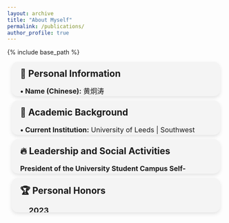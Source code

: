 ```yaml
---
layout: archive
title: "About Myself"
permalink: /publications/
author_profile: true
---
```


{% include base_path %}



<style>
    .info-section {
        background-color: #f4f4f4;
        padding: 15px 20px; /* 顶部和底部的内边距减少 */
        border-radius: 15px;
        box-shadow: 0 4px 8px rgba(0,0,0,0.1);
        margin: 10px;
        transition: max-height 0.3s ease;
        overflow: hidden;
        max-height: 50px; /* 初始高度仅足以显示标题 */
        cursor: pointer;
    }

    .info-section:hover {
        max-height: 1000px; /* 鼠标悬停时增加高度以显示完整内容 */
    }

    .info-section h2 {
        margin-top: 0; /* 移除标题的顶部边距 */
        margin-bottom: 15px; /* 设置标题到正文的距离 */
    }
</style>

<div class="info-section">
    <h2>🌟 Personal Information</h2>
    <p style="font-size: 16px; line-height: 1.6; margin-bottom: 5px;"><strong>&bull; Name (Chinese):</strong> 黄炯涛</p>
    <p style="font-size: 16px; line-height: 1.6; margin-bottom: 5px;"><strong>&bull; Name (Pinyin):</strong> Huang Jiongtao</p>
    <p style="font-size: 16px; line-height: 1.6; margin-bottom: 5px;"><strong>&bull; Name (English):</strong> Simon</p>
    <p style="font-size: 16px; line-height: 1.6; margin-bottom: 5px;"><strong>&bull; Nickname:</strong> Kantrum</p>
    <p style="font-size: 16px; line-height: 1.6; margin-bottom: 5px;"><strong>&bull; Gender:</strong> Male</p>
    <p style="font-size: 16px; line-height: 1.6; margin-bottom: 5px;"><strong>&bull; Date of Birth:</strong> 10/2001</p>
    <p style="font-size: 16px; line-height: 1.6; margin-bottom: 5px;"><strong>&bull; Nationality:</strong> Chinese</p>
    <p style="font-size: 16px; line-height: 1.6; margin-bottom: 5px;"><strong>&bull; Contact Address:</strong> No.999 Xian Rd, Pidu District, Chengdu, 611000, Sichuan, China</p>
    <p style="font-size: 16px; line-height: 1.6; margin-bottom: 5px;"><strong>&bull; Postal Code:</strong> 611000</p>
    <p style="font-size: 16px; line-height: 1.6; margin-bottom: 5px;"><strong>&bull; Email:</strong> kantrum@163.com ｜ huangjiongtao@gmail.com</p>
    <p style="font-size: 16px; line-height: 1.6; margin-bottom: 5px;"><strong>&bull; Mobile Number:</strong> +86-155-8888-8888</p>
    <!-- 个人信息的更多内容 -->
</div>


<div class="info-section">
    <h2>📘 Academic Background</h2>
    <p style="font-size: 16px; line-height: 1.6; margin-bottom: 5px;"><strong>&bull; Current Institution:</strong> University of Leeds | Southwest Jiaotong University</p>
    <p style="font-size: 16px; line-height: 1.6; margin-bottom: 5px;"><strong>Major/Area of Study:</strong> Electronic and Electrical Engineering</p>
    <p style="font-size: 16px; line-height: 1.6; margin-bottom: 5px;"><strong>Expected Graduation Date:</strong> 07/2024</p>
    <!-- 学术背景的更多内容 -->
</div>


<div class="info-section">
    <h2>🔥 Leadership and Social Activities</h2>
    <p style="font-size: 16px; line-height: 1.6; margin-bottom: 5px;"><strong>President of the University Student Campus Self-Management Committee</strong>, May 2023 – Present</p>
    <p style="font-size: 16px; line-height: 1.6; margin-bottom: 5px;"><strong>Most Contributive Volunteer Award in the 31st Chengdu World University Games</strong>, May 2022</p>
    <p style="font-size: 16px; line-height: 1.6; margin-bottom: 5px;"><strong>Class Leader of the New Youth Global Competency Development Programme</strong>, Mar 2022 – Dec 2022</p>
    <p style="font-size: 16px; line-height: 1.6; margin-bottom: 5px;"><strong>Ministry of the University Student Campus Self-Management Committee</strong>, May 2021 – Apr 2023</p>
    <!-- 领导和社交活动的更多内容 -->
</div>


<div class="info-section">
    <h2>🏆 Personal Honors</h2>
<div style="margin-left: 20px;">
    <h3 style="font-size: 18px; margin-top: 10px;">2023</h3>
    <p style="font-size: 16px; line-height: 1.6; margin-bottom: 5px;"><strong>March:</strong> Served as the Class Officer for the New Youth Class of 2022 in the "New Youth Global Competency Development Programme" with outstanding performance.</p>
    <p style="font-size: 16px; line-height: 1.6; margin-bottom: 5px;"><strong>February:</strong> Received the "A Grade Certificate of Comprehensive Quality" from Sichuan University Students Union.</p>
    <h3 style="font-size: 18px; margin-top: 10px;">2022</h3>
    <p style="font-size: 16px; line-height: 1.6; margin-bottom: 5px;"><strong>December:</strong> Awarded the honorary title of "Three Good Students" by Southwest Jiaotong University.</p>
    <p style="font-size: 16px; line-height: 1.6; margin-bottom: 5px;"><strong>March:</strong> Recognized as an Outstanding Communist Youth League Member by Southwest Jiaotong University.</p>
    <h3 style="font-size: 18px; margin-top: 10px;">2021</h3>
    <p style="font-size: 16px; line-height: 1.6; margin-bottom: 5px;"><strong>December:</strong> Earned the honorary title of "Three Good Students" by Southwest Jiaotong University.</p>
    <p style="font-size: 16px; line-height: 1.6; margin-bottom: 5px;"><strong>December:</strong> Distinguished as an Outstanding Youth League Member by Southwest Jiaotong University.</p>
    <p style="font-size: 16px; line-height: 1.6; margin-bottom: 5px;"><strong>October:</strong> Participated in entrepreneurship training and won the title of "excellent student".</p>
    <p style="font-size: 16px; line-height: 1.6; margin-bottom: 5px;"><strong>August:</strong> Engaged in community epidemic prevention volunteer activities and won the title of "Excellent Volunteer".</p>
    <p style="font-size: 16px; line-height: 1.6; margin-bottom: 5px;"><strong>February:</strong> Completed an internship in translation and won the title of "Excellent Intern".</p>
    <!-- 个人荣誉的更多内容 -->
</div>




## 🌟 Personal Information
---
- **Name (Chinese):** `黄炯涛`
- **Name (Pinyin):** `Huang Jiongtao`
- **Name (English):** `Simon`
- **Nickname:** `Kantrum`
- **Gender:** `Male`
- **Date of Birth:** `10/2001`
- **Nationality:** `Chinese`
- **Contact Address:** `No.999 Xian Rd, Pidu District, Chengdu, 611000, Sichuan, China`
- **Postal Code:** `611000`
- **Email:** `kantrum@163.com`
- **Mobile Number:** `+86-155-8888-8888`

## 📘 Academic Background
---
- **Current Institution:** `University of Leeds | Southwest Jiaotong University`
- **Major/Area of Study:** `Electronic and Electrical Engineering`
- **Expected Graduation Date:** `07/2024`

## 🔥 Leadership and Social Activities
---
- President of the University **Student Campus Self-Management Committee**, May 2023 – Present
- Most Contributive Volunteer Award in the **31st Chengdu World University Games**, May 2022
- Class Leader of the **New Youth Global Competency Development Programme**, Mar 2022 – Dec 2022
- Ministry of the University **Student Campus Self-Management Committee**, May 2021 – Apr 2023

## 🏆 Personal Honors
---
### 2023
- **March:** Served as the Class Officer for the New Youth Class of 2022 in the "New Youth Global Competency Development Programme" with outstanding performance.
- **February:** Received the "A Grade Certificate of Comprehensive Quality" from Sichuan University Students Union.

### 2022
- **December:** Awarded the honorary title of "Three Good Students" by Southwest Jiaotong University.
- **March:** Recognized as an Outstanding Communist Youth League Member by Southwest Jiaotong University.

### 2021
- **December** Earned the honorary title of "Three Good Students" by Southwest Jiaotong University.
- **December:** Distinguished as an Outstanding Youth League Member by Southwest Jiaotong University.
- **October:** Participated in entrepreneurship training and won the title of "excellent student".
- **August:** Engaged in community epidemic prevention volunteer activities and won the title of "Excellent Volunteer".
- **February:** Completed an internship in translation and won the title of "Excellent Intern".



<div style="display: flex; justify-content: space-between;">
  <img src="https://kantrum.github.io/huangjiongtao.github.io/images/IMG_1492.png" style="flex: 1; max-width: 996px; max-height: 769px; width: 30%; height: auto; margin-right: 10px;" />
  <img src="https://kantrum.github.io/huangjiongtao.github.io/images/IMG_1493.png" style="flex: 1; max-width: 996px; max-height: 769px; width: 30%; height: auto; margin-left: 5px; margin-right: 5px;" />
  <img src="https://kantrum.github.io/huangjiongtao.github.io/images/IMG_1494.JPG" style="flex: 1; max-width: 996px; max-height: 769px; width: 30%; height: auto; margin-left: 10px;" />
</div>



<div style="display: flex; justify-content: space-between;">
  <img src="https://kantrum.github.io/huangjiongtao.github.io/images/IMG_1492.png" style="flex: 1; max-width: 996px; max-height: 769px; width: 30%; height: auto;" />
  <img src="https://kantrum.github.io/huangjiongtao.github.io/images/IMG_1493.png" style="flex: 1; max-width: 996px; max-height: 769px; width: 30%; height: auto;" />
  <img src="https://kantrum.github.io/huangjiongtao.github.io/images/IMG_1494.JPG" style="flex: 1; max-width: 996px; max-height: 769px; width: 30%; height: auto;" />
</div>



<div style="display: flex; justify-content: space-between;">
  <img src="https://kantrum.github.io/huangjiongtao.github.io/images/IMG_1492.png" style="width: 30%; height: auto; max-width: 996px; max-height: 769px;" />
  <img src="https://kantrum.github.io/huangjiongtao.github.io/images/IMG_1493.png" style="width: 30%; height: auto; max-width: 996px; max-height: 769px;" />
  <img src="https://kantrum.github.io/huangjiongtao.github.io/images/IMG_1494.JPG" style="width: 30%; height: auto; max-width: 996px; max-height: 769px;" />
</div>


<p float="left">
  <img src="https://kantrum.github.io/huangjiongtao.github.io/images/IMG_1492.png" width="30%" />
  <img src="https://kantrum.github.io/huangjiongtao.github.io/images/IMG_1493.png" width="30%" />
  <img src="https://kantrum.github.io/huangjiongtao.github.io/images/IMG_1494.JPG" width="30%" />
</p>


<p style="float: left;">
  <img src="https://kantrum.github.io/huangjiongtao.github.io/images/IMG_1492.png" style="width: auto; height: 769px; max-width: 30%;" />
  <img src="https://kantrum.github.io/huangjiongtao.github.io/images/IMG_1493.png" style="width: auto; height: 769px; max-width: 30%;" />
  <img src="https://kantrum.github.io/huangjiongtao.github.io/images/IMG_1494.JPG" style="width: auto; height: 769px; max-width: 30%;" />
</p>


## 🗓️ **My Upcoming Schedule**
---

### 🌟 **Week 14** [Dec 4 - Dec 10]
> - **Dec 7:**
>   - 📌 ~~**Learning:** _XJEL3030 Assignment 3 DDL_~~
> - **Dec 8:**
>   - ⏰ ~~**Learning:** _XJEL3875 Interim Report DDL_~~
> - **Dec 9:**
>   - 📚 ~~**Learning:** `Report Submission`~~

---

### ✨ **Week 15** [Dec 11 - Dec 17]
> - **Dec 15:**
>   - 💼 ~~**Learning:** _XJEL3362 Mid Test_~~
> - **Dec 16:**
>   - ❤️ ~~**Learning:** _XJEL3875 Journal 8_~~

---

### 🌟 **Week 16** [Dec 18 - Dec 24]
> - **Dec 20:**
>   - 🎳 **Learning:** _XJEL3030 Assignment 4 DDL_
> - **Dec 18:**
>   - 🗣️ **Learning:** _XJEL3875 Journal 9_

---

### ✨ **Week 17** [Dec 25 - Dec 31]
> - **Dec 25:**
>   - 🎄 **Holiday:** Christmas Day
> - **Dec 28:**
>   - 📅 **Planning Session:** for Q1
> - **Dec 30:**
>   - 📝 **Learning:** _XJEL3875 Journal 10_

---

### 🎯 **Key Dates**
- **Dec 31:** 🥳 _New Year's Eve Celebration_
- **Jan 1:** 🎉 _New Year: Office Closed_

---

<iframe src="https://calendar.google.com/calendar/embed?src=huangjiongtao%40gmail.com" style="border: 0" width="800" height="600" frameborder="0" scrolling="no"></iframe>

## 📸 Photograph
---
*Attach a recent personal photograph here.*
<p float="left">
  <img src="https://kantrum.github.io/huangjiongtao.github.io/images/profile.png" width="30%" />
  <img src="https://kantrum.github.io/huangjiongtao.github.io/images/profile.png" width="30%" />
  <img src="https://kantrum.github.io/huangjiongtao.github.io/images/profile.png" width="30%" />
</p>

![Attach a recent personal photograph here](https://kantrum.github.io/huangjiongtao.github.io/images/profile.png)

![Attach a recent personal photograph here](https://kantrum.github.io/huangjiongtao.github.io/images/profile.png)

![Attach a recent personal photograph here](https://kantrum.github.io/huangjiongtao.github.io/images/profile.png)



<div style="display: flex; justify-content: space-between;">
  <img src="https://kantrum.github.io/huangjiongtao.github.io/images/profile.png" style="flex: 1; max-width: 996px; max-height: 769px; width: 30%; height: auto;" />
  <img src="https://kantrum.github.io/huangjiongtao.github.io/images/profile.png" style="flex: 1; max-width: 996px; max-height: 769px; width: 30%; height: auto;" />
  <img src="https://kantrum.github.io/huangjiongtao.github.io/images/profile.png" style="flex: 1; max-width: 996px; max-height: 769px; width: 30%; height: auto;" />
</div>

